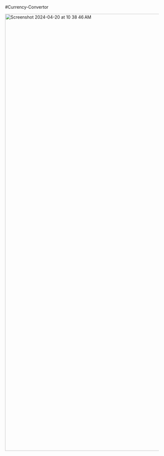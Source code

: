#Currency-Convertor

<img width="1432" alt="Screenshot 2024-04-20 at 10 38 46 AM" src="https://github.com/Ravi29102004/currencyconvertor/assets/153702531/c59955c7-9997-401b-a0f1-f829d6578e9d">
